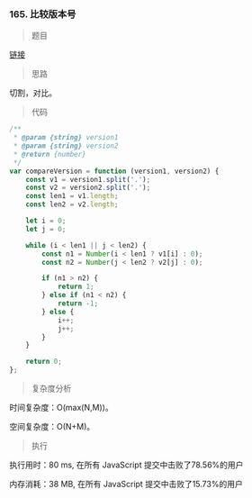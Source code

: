 ### 165. 比较版本号

> 题目

[链接](https://leetcode-cn.com/problems/compare-version-numbers/)

> 思路

切割，对比。

> 代码

```js
/**
 * @param {string} version1
 * @param {string} version2
 * @return {number}
 */
var compareVersion = function (version1, version2) {
    const v1 = version1.split('.');
    const v2 = version2.split('.');
    const len1 = v1.length;
    const len2 = v2.length;

    let i = 0;
    let j = 0;

    while (i < len1 || j < len2) {
        const n1 = Number(i < len1 ? v1[i] : 0);
        const n2 = Number(j < len2 ? v2[j] : 0);

        if (n1 > n2) {
            return 1;
        } else if (n1 < n2) {
            return -1;
        } else {
            i++;
            j++;
        }
    }

    return 0;
};
```

> 复杂度分析

时间复杂度：O(max(N,M))。

空间复杂度：O(N+M)。

> 执行

执行用时：80 ms, 在所有 JavaScript 提交中击败了78.56%的用户

内存消耗：38 MB, 在所有 JavaScript 提交中击败了15.73%的用户
